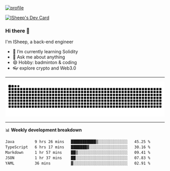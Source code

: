 [![profile](https://user-images.githubusercontent.com/54968314/208005045-e4b42f3b-833d-4242-bfcc-e764865553a2.svg)](https://www.calligrapher.ai/)

<a href="https://app.daily.dev/linziyang1106"><img src="https://api.daily.dev/devcards/v2/i4Spwx5Skx5FpTqWcwoit.png?r=kgx&type=wide" width="652" alt="ISheep's Dev Card"/></a>

### Hi there 🐏

I'm ISheep, a back-end engineer

- 🔭 I’m currently learning Solidity
- 💬 Ask me about anything
- 😄 Hobby: badminton & coding
- 👓 explore crypto and Web3.0

-------

![](https://raw.githubusercontent.com/ISheepp/ISheepp/output/github-contribution-grid-snake.svg)

-------

📊 **Weekly development breakdown**
<!--START_SECTION:waka-->

```txt
Java         9 hrs 26 mins   ███████████▒░░░░░░░░░░░░░   45.25 %
TypeScript   6 hrs 17 mins   ███████▓░░░░░░░░░░░░░░░░░   30.16 %
Markdown     1 hr 57 mins    ██▒░░░░░░░░░░░░░░░░░░░░░░   09.41 %
JSON         1 hr 37 mins    ██░░░░░░░░░░░░░░░░░░░░░░░   07.83 %
YAML         36 mins         ▓░░░░░░░░░░░░░░░░░░░░░░░░   02.91 %
```

<!--END_SECTION:waka-->
